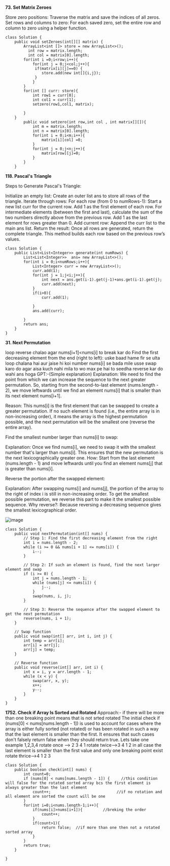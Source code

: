 **73. Set Matrix Zeroes**

Store zero positions: Traverse the matrix and save the indices of all zeros.
Set rows and columns to zero: For each saved zero, set the entire row and column to zero using a helper function.
```
class Solution {
    public void setZeroes(int[][] matrix) {
        ArrayList<int []> store = new ArrayList<>();
          int row = matrix.length;
          int col = matrix[0].length;
        for(int i =0;i<row;i++){
            for(int j = 0;j<col;j++){
             if(matrix[i][j]==0) {
                store.add(new int[]{i,j});
             }
            }
        }
        for(int [] curr: store){
            int row1 = curr[0];
            int col1 = curr[1];
            setzero(row1,col1, matrix);

        }
    }
        public void setzero(int row,int col , int matrix[][]){
            int m = matrix.length;
            int n = matrix[0].length; 
            for(int i = 0;i<m;i++){
                matrix[i][col] =0;
            }
            for(int j = 0;j<n;j++){
                matrix[row][j]=0;
            }
        }
    }

```

**118. Pascal's Triangle**

Steps to Generate Pascal's Triangle:

Initialize an empty list: Create an outer list ans to store all rows of the triangle.
Iterate through rows: For each row (from 0 to numRows-1):
Start a new list curr for the current row.
Add 1 as the first element of each row.
For intermediate elements (between the first and last), calculate the sum of the two numbers directly above from the previous row.
Add 1 as the last element for rows greater than 0.
Add current row: Append the curr list to the main ans list.
Return the result: Once all rows are generated, return the complete triangle.
This method builds each row based on the previous row’s values.

```
class Solution {
    public List<List<Integer>> generate(int numRows) {
        List<List<Integer>>  ans= new ArrayList<>();
        for(int i = 0;i<numRows;i++){
            List<Integer> curr = new ArrayList<>();
            curr.add(1);
            for(int j = 1;j<i;j++){
                int next = ans.get(i-1).get(j-1)+ans.get(i-1).get(j);
                curr.add(next);
            }
            if(i>0){
                curr.add(1);
            
            }
            ans.add(curr);
            
        }
        return ans;
    }
}
```

**31. Next Permutation**

loop reverse chalao agar nums[i+1]<nums[i] to break kar do
Find the first decreasing element from the end (right to left):
uske baad hame fir se ulta loop chalana hai aur jaise hi koi number nums[i] se bada mile usse swap karo do 
agar aisa kuch nahi mila to wo max pe hai to seedha reverse kar do wahi ans hoga
GPT:-(Simple explanation)
Explanation: 
We need to find the point from which we can increase the sequence to the next greater permutation. So, starting from the second-to-last element (nums.length - 2), we move leftwards until we find an element nums[i] that is smaller than its next element nums[i+1].

Reason: This nums[i] is the first element that can be swapped to create a greater permutation. If no such element is found (i.e., the entire array is in non-increasing order), it means the array is the highest permutation possible, and the next permutation will be the smallest one (reverse the entire array).

Find the smallest number larger than nums[i] to swap:

Explanation: Once we find nums[i], we need to swap it with the smallest number that's larger than nums[i]. This ensures that the new permutation is the next lexicographically greater one.
How: Start from the last element (nums.length - 1) and move leftwards until you find an element nums[j] that is greater than nums[i].

Reverse the portion after the swapped element:

Explanation: After swapping nums[i] and nums[j], the portion of the array to the right of index i is still in non-increasing order. To get the smallest possible permutation, we reverse this part to make it the smallest possible sequence.
Why reverse?: Because reversing a decreasing sequence gives the smallest lexicographical order.

![image](https://github.com/user-attachments/assets/716da84f-8266-49e3-a0cf-410a02f72023)

```
class Solution {
    public void nextPermutation(int[] nums) {
        // Step 1: Find the first decreasing element from the right
        int i = nums.length - 2;
        while (i >= 0 && nums[i + 1] <= nums[i]) {
            i--;
        }

        // Step 2: If such an element is found, find the next larger element and swap
        if (i >= 0) {
            int j = nums.length - 1;
            while (nums[j] <= nums[i]) {
                j--;
            }
            swap(nums, i, j);
        }

        // Step 3: Reverse the sequence after the swapped element to get the next permutation
        reverse(nums, i + 1);
    }

    // Swap function
    public void swap(int[] arr, int i, int j) {
        int temp = arr[i];
        arr[i] = arr[j];
        arr[j] = temp;
    }

    // Reverse function
    public void reverse(int[] arr, int i) {
        int x = i, y = arr.length - 1;
        while (x < y) {
            swap(arr, x, y);
            x++;
            y--;
        }
    }
}

```



**1752. Check if Array Is Sorted and Rotated**
Approach:- if there will be more than one breaking point means that is not srted rotated
The initial check if (nums[0] < nums[nums.length - 1]) is used to account for cases where 
the array is either fully sorted (not rotated) or has been rotated in such a way that the last element is smaller than the first. 
It ensures that such cases don't falsely return false when they should return true.
Lets take one example 1,2,3,4 rotate once --> 2 3 4 1 
                              rotate twice-->3 4 1 2        in all case the last element is smaller than the first value and only one breaking point exist
                              rotate thrice-->4 1 2 3
```
class Solution {
    public boolean check(int[] nums) {
        int count=0;
        if (nums[0] < nums[nums.length - 1]) {     //this condition will false for the rotated sorted array bcs the first element is always greater than the last element
            count++;                             //if no rotation and all element are sorted the count will be one
        }
        for(int i=0;i<nums.length-1;i++){
            if(nums[i]>nums[i+1]){         //breking the order
                count++;
            }
            if(count>1){
                return false;  //if more than one then not a rotated sorted array
            }
        }
        return true;
    }
   
}

```
                            
